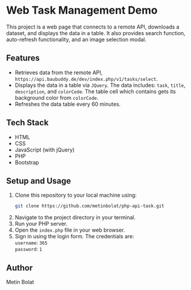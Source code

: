 # Web Task Management Demo

This project is a web page that connects to a remote API, downloads a dataset, and displays the data in a table. It also provides search function, auto-refresh functionality, and an image selection modal.

## Features

- Retrieves data from the remote API, `https://api.baubuddy.de/dev/index.php/v1/tasks/select`.
- Displays the data in a table via `JQuery`. The data includes: `task`, `title`, `description`, and `colorCode`. The table cell which contains gets its background color from `colorCode`.
- Refreshes the data table every 60 minutes.

## Tech Stack

- HTML
- CSS
- JavaScript (with jQuery)
- PHP
- Bootstrap

## Setup and Usage

1. Clone this repository to your local machine using:
    ```bash
    git clone https://github.com/metinbolat/php-api-task.git
    ```
2. Navigate to the project directory in your terminal.
3. Run your PHP server.
4. Open the `index.php` file in your web browser.
5. Sign in using the login form. The credentials are:  
`username`: `365`  
`password`: `1`


## Author

Metin Bolat

